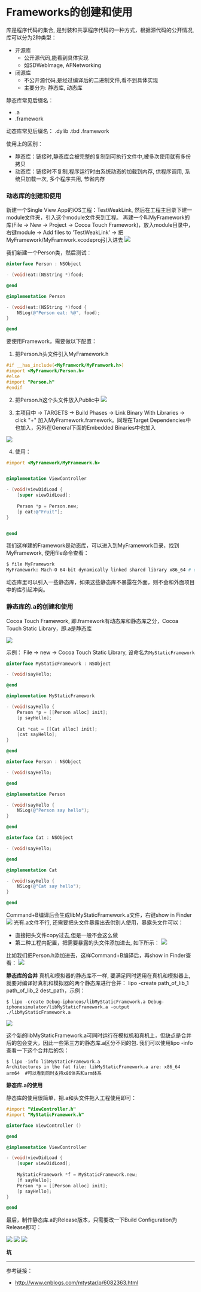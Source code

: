 # Frameworks的创建和使用

库是程序代码的集合, 是封装和共享程序代码的一种方式，根据源代码的公开情况,库可以分为2种类型：
- 开源库
  - 公开源代码,能看到具体实现
  - 如SDWebImage, AFNetworking
- 闭源库
  - 不公开源代码,是经过编译后的二进制文件,看不到具体实现
  - 主要分为: 静态库, 动态库

静态库常见后缀名：
- .a
- .framework

动态库常见后缀名：
.dylib
.tbd
.framework

使用上的区别：
- 静态库：链接时,静态库会被完整的复制到可执行文件中,被多次使用就有多份拷贝
- 动态库：链接时不复制,程序运行时由系统动态的加载到内存, 供程序调用, 系统只加载一次, 多个程序共用, 节省内存

### 动态库的创建和使用

新建一个Single View App的iOS工程：TestWeakLink, 然后在工程主目录下建一module文件夹，引入这个module文件夹到工程。
再建一个叫MyFramework的库(File -> New -> Project -> Cocoa Touch Framework)，放入module目录中，右键module -> Add files to 'TestWeakLink' -> 把MyFramework/MyFramwork.xcodeproj引入进去
![](images/1.png)

我们新建一个Person类，然后测试：

```Objective-C
@interface Person : NSObject

- (void)eat:(NSString *)food;

@end

@implementation Person

- (void)eat:(NSString *)food {
    NSLog(@"Person eat: %@", food);
}

@end
```

要使用Framework，需要做以下配置：

1. 把Person.h头文件引入MyFramework.h
```Objective-C
#if __has_include(<MyFramwork/MyFramwork.h>)
#import <MyFramwork/Person.h>
#else
#import "Person.h"
#endif
```

2. 把Person.h这个头文件放入Public中
![](images/2.png)

3. 主项目中 -> TARGETS -> Build Phases -> Link Binary With Libraries -> click "+" 加入MyFramework.framework。同理在Target Dependencies中也加入，另外在General下面的Embedded Binaries中也加入

![](images/3.png)

4. 使用：

```Objective-c
#import <MyFramework/MyFramework.h>


@implementation ViewController

- (void)viewDidLoad {
    [super viewDidLoad];
    
    Person *p = Person.new;
    [p eat:@"Fruit"];
}


@end
```

我们这样建的Framework是动态库，可以进入到MyFramework目录，找到MyFramework, 使用file命令查看：
```bash
$ file MyFramework
MyFramework: Mach-O 64-bit dynamically linked shared library x86_64 # dynamically linked代表是动态链接, 也可以使用lipo -info MyFramework 查看架构信息
```

动态库里可以引入一些静态库，如果这些静态库不暴露在外面，则不会和外面项目中的库引起冲突。

### 静态库的.a的创建和使用
Cocoa Touch Framework, 即.framework有动态库和静态库之分，Cocoa Touch Static Library，即.a是静态库

![](images/4.png)

示例：
File -> new -> Cocoa Touch Static Library, 设命名为`MyStaticFramework`
```Objective-C
@interface MyStaticFramework : NSObject

- (void)sayHello;

@end

@implementation MyStaticFramework

- (void)sayHello {
    Person *p = [[Person alloc] init];
    [p sayHello];
    
    Cat *cat = [[Cat alloc] init];
    [cat sayHello];
}

@end

@interface Person : NSObject

- (void)sayHello;

@end

@implementation Person

- (void)sayHello {
    NSLog(@"Person say hello");
}

@end

@interface Cat : NSObject

- (void)sayHello;

@end

@implementation Cat

- (void)sayHello {
    NSLog(@"Cat say hello");
}

@end

```

Command+B编译后会生成libMyStaticFramework.a文件，右键show in Finder
![](images/5.png)
光有.a文件不行, 还需要把头文件暴露出去供别人使用，暴露头文件可以：
- 直接把头文件copy过去,但是一般不会这么做
- 第二种工程内配置，把需要暴露的头文件添加进去, 如下所示：
![](images/6.png)

比如我们把Person.h添加进去，这样Command+B编译后，再show in Finder查看：
![](images/7.png)

**静态库的合并**
真机和模拟器的静态库不一样, 要满足同时适用在真机和模拟器上, 就要对编译好真机和模拟器的两个静态库进行合并：
lipo -create path_of_lib_1 path_of_lib_2 dest_path，示例：

```shell
$ lipo -create Debug-iphoneos/libMyStaticFramework.a Debug-iphonesimulator/libMyStaticFramework.a -output ./libMyStaticFramework.a
```

![](images/8.png)

这个新的libMyStaticFramework.a可同时运行在模拟机和真机上，但缺点是合并后的包会变大，因此一些第三方的静态库.a区分不同的包.
我们可以使用lipo -info查看一下这个合并后的包：

```shell
$ lipo -info libMyStaticFramework.a 
Architectures in the fat file: libMyStaticFramework.a are: x86_64 arm64  #可以看到同时支持x86体系和arm体系
```

**静态库.a的使用**

静态库的使用很简单，把.a和头文件拖入工程使用即可：

```Objective-C
#import "ViewController.h"
#import "MyStaticFramework.h"

@interface ViewController ()

@end

@implementation ViewController

- (void)viewDidLoad {
    [super viewDidLoad];
 
    MyStaticFramework *f = MyStaticFramework.new;
    [f sayHello];
    Person *p = [[Person alloc] init];
    [p sayHello];
}

@end
```

最后，制作静态库.a的Release版本，只需要改一下Build Configuration为Release即可：

![](images/9.png)
![](images/10.png)
![](images/11.png)

**坑**



----------------------

参考链接：

- http://www.cnblogs.com/mtystar/p/6082363.html



